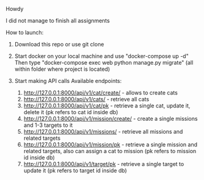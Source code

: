 Howdy

I did not manage to finish all assignments

How to launch:
1. Download this repo or use git clone 

2. Start docker on your local machine and use "docker-compose up -d" Then type "docker-compose exec web python manage.py migrate" (all within folder where project is located)

3. Start making API calls
   Available endpoints:
   1) http://127.0.0.1:8000/api/v1/cat/create/ - allows to create cats
   2) http://127.0.0.1:8000/api/v1/cats/ - retrieve all cats
   3) http://127.0.0.1:8000/api/v1/cat/pk - retrieve a single cat, update it, delete it (pk refers to cat id inside db)
   4) http://127.0.0.1:8000/api/v1/mission/create/ - create a single missions and 1-3 targets to it
   5) http://127.0.0.1:8000/api/v1/missions/ - retrieve all missions and related targets
   6) http://127.0.0.1:8000/api/v1/mission/pk - retrieve a single mission and related targets, also can assign a cat to mission (pk refers to mission id inside db)
   7) http://127.0.0.1:8000/api/v1/target/pk - retrieve a single target to update it (pk refers to target id inside db)

   
